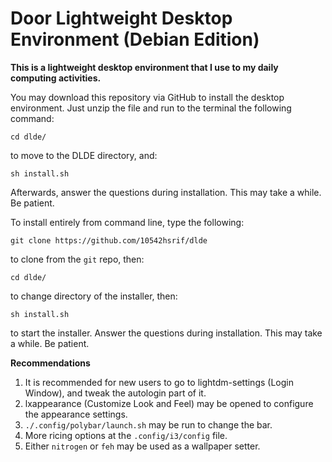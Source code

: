 # Door Lightweight Desktop Environment (Debian Edition)

**This is a lightweight desktop environment that I use to my daily computing activities.**

You  may download this repository via GitHub to install the desktop environment. Just unzip the file and run to the terminal the following command:

```cd dlde/```

to move to the DLDE directory, and:

```sh install.sh```

Afterwards, answer the questions during installation. This may take a while. Be patient.

To install entirely from command line, type the following:

```git clone https://github.com/10542hsrif/dlde```

to clone from the `git` repo, then:

```cd dlde/```

to change directory of the installer, then:

```sh install.sh```

to start the installer. Answer the questions during installation. This may take a while. Be patient.

**Recommendations**

1. It is recommended for new users to go to lightdm-settings (Login Window), and tweak the autologin part of it.
2. lxappearance (Customize Look and Feel) may be opened to configure the appearance settings.
3. `./.config/polybar/launch.sh` may be run to change the bar.
4. More ricing options at the `.config/i3/config` file.
5. Either `nitrogen` or `feh` may be used as a wallpaper setter.
